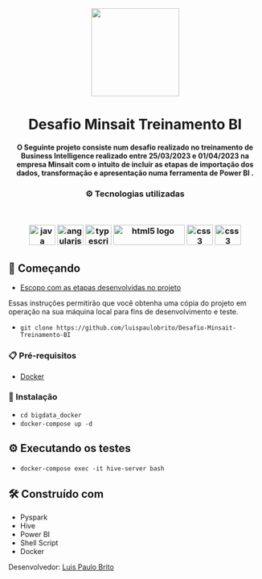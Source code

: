 <div align="center">
<img src="https://cdn.coodesh.com/companies/f44baa90-65bc-11ed-9234-a9b3679f5e3f/f44baa91-65bc-11ed-9234-a9b3679f5e3f.png" width="175px"> 
</div>
<h1 align="center">Desafio Minsait Treinamento BI</h1>
<h4 align="center">O Seguinte projeto consiste num desafio realizado no treinamento de Business Intelligence realizado entre 25/03/2023 e 01/04/2023 na empresa Minsait com o intuito de incluir as etapas de importação dos dados, transformação e apresentação numa ferramenta de Power BI .</h4>

<h3 align="center">
⚙️ Tecnologias utilizadas

<p>&nbsp;</p>
<div align="center">
  <img src="https://cdn.jsdelivr.net/gh/devicons/devicon/icons/docker/docker-original.svg" height="40" width="52" alt="java logo"  />
  <img src="https://cdn.jsdelivr.net/gh/devicons/devicon/icons/linux/linux-original.svg" height="40" width="52" alt="angularjs logo"  />
  <img src="https://cdn.jsdelivr.net/gh/devicons/devicon/icons/python/python-original.svg" height="40" width="52" alt="typescript logo"  />
  <img src="https://upload.wikimedia.org/wikipedia/commons/thumb/0/0e/Hadoop_logo.svg/2560px-Hadoop_logo.svg.png" height="40" width="142" alt="html5 logo"   />
  <img src="https://upload.wikimedia.org/wikipedia/commons/b/bb/Apache_Hive_logo.svg" height="40" width="52" alt="css3 logo"  />
  <img src="https://upload.wikimedia.org/wikipedia/commons/thumb/f/f3/Apache_Spark_logo.svg/1200px-Apache_Spark_logo.svg.png" height="40" width="52" alt="css3 logo"  />
</div>



## 🚀 Começando
- [Escopo com as etapas desenvolvidas no projeto](https://github.com/luispaulobrito/Desafio-Minsait-Treinamento-BI/tree/main/input/projeto-hive)

Essas instruções permitirão que você obtenha uma cópia do projeto em operação na sua máquina local para fins de desenvolvimento e teste.
- `git clone https://github.com/luispaulobrito/Desafio-Minsait-Treinamento-BI`

### 📋 Pré-requisitos
- [Docker](https://balta.io/blog/docker-instalacao-configuracao-e-primeiros-passos)

### 🔧 Instalação
- `cd bigdata_docker`
- `docker-compose up -d`

## ⚙️ Executando os testes
- `docker-compose exec -it hive-server bash`

## 🛠️ Construído com

* Pyspark
* Hive 
* Power BI
* Shell Script
* Docker

Desenvolvedor:
[Luis Paulo Brito](https://github.com/luispaulobrito) 

